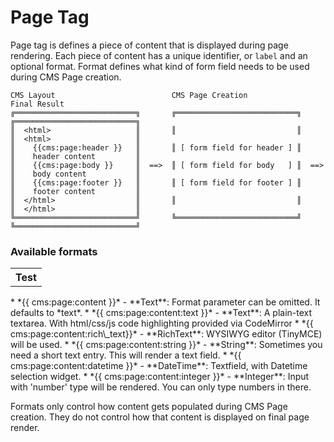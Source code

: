 # Page Tag

Page tag is defines a piece of content that is displayed during page rendering. Each piece of content has a unique identifier, or `label` and an optional format. Format defines what kind of form field needs to be used during CMS Page creation.

    CMS Layout                          CMS Page Creation                   Final Result
    ╔═══════════════════════════╗       ╔═══════════════════════════╗       ╔═══════════════════════════╗
    ║  <html>                   ║       ║                           ║       ║  <html>                   ║
    ║    {{cms:page:header }}   ║       ║ [ form field for header ] ║       ║    header content         ║
    ║    {{cms:page:body }}     ║  ==>  ║ [ form field for body   ] ║  ==>  ║    body content           ║
    ║    {{cms:page:footer }}   ║       ║ [ form field for footer ] ║       ║    footer content         ║
    ║  </html>                  ║       ║                           ║       ║  </html>                  ║
    ╚═══════════════════════════╝       ╚═══════════════════════════╝       ╚═══════════════════════════╝

### Available formats

<table>
  <tr><th>Test</th>
    </tr>
</table>
* *{{ cms:page:content }}* - **Text**: Format parameter can be omitted. It defaults to *text*.
* *{{ cms:page:content:text }}* - **Text**: A plain-text textarea. With html/css/js code highlighting provided via CodeMirror
* *{{ cms:page:content:rich\_text}}* - **RichText**: WYSIWYG editor (TinyMCE) will be used.
* *{{ cms:page:content:string }}* - **String**: Sometimes you need a short text entry. This will render a text field.
* *{{ cms:page:content:datetime }}* - **DateTime**: Textfield, with Datetime selection widget.
* *{{ cms:page:content:integer }}* - **Integer**: Input with 'number' type will be rendered. You can only type numbers in there.

Formats only control how content gets populated during CMS Page creation. They do not control how that content is displayed on final page render.

  